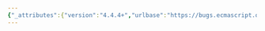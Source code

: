 ```yaml
---
{"_attributes":{"version":"4.4.4+","urlbase":"https://bugs.ecmascript.org/","maintainer":"dherman@mozilla.com"},"bug":{"bug_id":4390,"creation_ts":"2015-06-09 03:58:00 -0700","short_desc":"Typo in Table 5","delta_ts":"2015-10-02 13:14:04 -0700","product":"Draft for 6th Edition","component":"editorial issue","version":"Rev 38: April 14, 2015 Final Draft","rep_platform":"All","op_sys":"All","bug_status":"RESOLVED","resolution":"FIXED","priority":"Normal","bug_severity":"trivial","everconfirmed":true,"reporter":{"uid":"446240525","name":"ziyunfei"},"assigned_to":{"uid":"allen","name":"Allen Wirfs-Brock"},"long_desc":[{"commentid":14487,"comment_count":0,"who":{"uid":"446240525","name":"ziyunfei"},"bug_when":"2015-06-09 03:58:25 -0700","thetext":"\"Associate with this object another object...\" \n\n->\n\n\"Associate this object with another object...\""},{"commentid":14491,"comment_count":1,"who":{"uid":"allen","name":"Allen Wirfs-Brock"},"bug_when":"2015-06-12 08:32:28 -0700","thetext":"fixed in rev39 publication draft"}]}}
---
```

